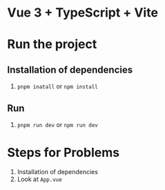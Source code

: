 # Vue 3 + TypeScript + Vite

 # Run the project 

## Installation of dependencies

1. ``pnpm inatall`` or ``npm install``

## Run

1. ``pnpm run dev`` or ``npm run dev``

# Steps for Problems

1. Installation of dependencies
2. Look at ``App.vue``